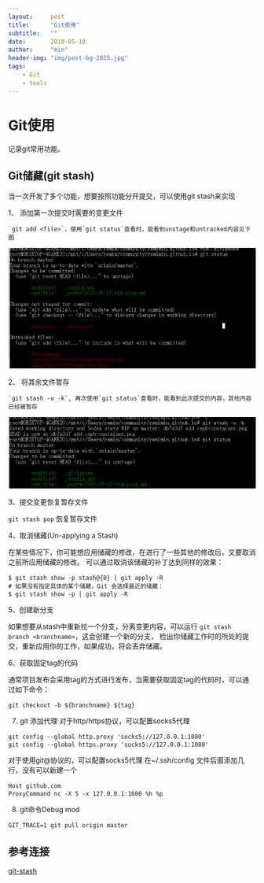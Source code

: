 ```yaml
---
layout:     post
title:      "Git使用"
subtitle:   ""
date:       2018-05-18
author:     "min"
header-img: "img/post-bg-2015.jpg"
tags:
    - Git
    - tools
---
```

# Git使用
记录git常用功能。

## Git储藏(git stash)

当一次开发了多个功能，想要按照功能分开提交，可以使用git stash来实现

1、 添加第一次提交时需要的变更文件

    `git add <file>`，使用`git status`查看时，能看到unstage和untracked内容见下图

![](img/git_usage/git_status_before_stash.png)

2、 将其余文件暂存

    `git stash -u -k`, 再次使用`git status`查看时，能看到此次提交的内容，其他内容已经被暂存

![](img/git_usage/git_status_after_stash.png)


3、提交变更恢复暂存文件

`git stash pop` 恢复暂存文件

4、取消储藏(Un-applying a Stash)

在某些情况下，你可能想应用储藏的修改，在进行了一些其他的修改后，又要取消之前所应用储藏的修改。
可以通过取消该储藏的补丁达到同样的效果：

```commandline
$ git stash show -p stash@{0} | git apply -R
# 如果沒有指定具体的某个储藏，Git 会选择最近的储藏：
$ git stash show -p | git apply -R
```

5、创建新分支

如果想要从stash中重新拉一个分支，分离变更内容，可以运行 `git stash branch <branchname>`，这会创建一个新的分支，
检出你储藏工作时的所处的提交，重新应用你的工作，如果成功，将会丢弃储藏。

6、获取固定tag的代码

通常项目发布会采用tag的方式进行发布，当需要获取固定tag的代码时，可以通过如下命令：

```commandline
git checkout -b ${branchname} ${tag}
```

7. git 添加代理
对于http/https协议，可以配置socks5代理
```commandline
git config --global http.proxy 'socks5://127.0.0.1:1080'
git config --global https.proxy 'socks5://127.0.0.1:1080'
```

对于使用git@协议的，可以配置socks5代理
在~/.ssh/config 文件后面添加几行，没有可以新建一个
```commandline
Host github.com
ProxyCommand nc -X 5 -x 127.0.0.1:1080 %h %p
```

8. git命令Debug mod

```
GIT_TRACE=1 git pull origin master
```

## 参考连接
[git-stash](https://git-scm.com/book/zh/v1/Git-%E5%B7%A5%E5%85%B7-%E5%82%A8%E8%97%8F%EF%BC%88Stashing%EF%BC%89)